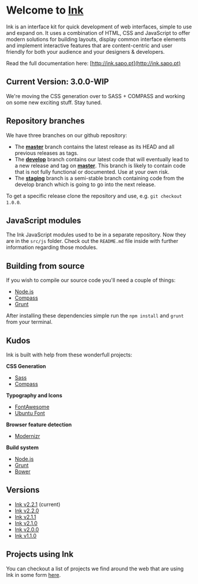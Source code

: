 # Welcome to [Ink](http://ink.sapo.pt)

Ink is an interface kit for quick development of web interfaces, simple to use and expand on. It uses a combination of HTML, CSS and JavaScript to offer modern solutions for building layouts, display common interface elements and implement interactive features that are content-centric and user friendly for both your audience and your designers & developers.

Read the full documentation here: [http://ink.sapo.pt](http://ink.sapo.pt)


## Current Version: 3.0.0-WIP

We're moving the CSS generation over to SASS + COMPASS and working on some new exciting stuff.
Stay tuned.

## Repository branches
    
We have three branches on our github repository:

+ The **[master](https://github.com/sapo/Ink/tree/master)** branch contains the latest release as its HEAD and all previous releases as tags.
+ The **[develop](https://github.com/sapo/Ink/tree/develop)** branch contains our latest code that will eventually lead to a new release and tag on **[master](https://github.com/sapo/Ink/tree/master)**. This branch is likely to contain code that is not fully functional or documented. Use at your own risk.
+ The **[staging](https://github.com/sapo/Ink/tree/staging)** branch is a semi-stable branch containing code from the develop branch which is going to go into the next release.

To get a specific release clone the repository and use, e.g. `git checkout 1.0.0`.

## JavaScript modules

The Ink JavaScript modules used to be in a separate repository. Now they are in the `src/js` folder. Check out the `README.md` file inside with further information regarding those modules.


## Building from source

If you wish to compile our source code you'll need a couple of things:

+ [Node.js](http://nodejs.org/)
+ [Compass](http://compass-style.org/install/)
+ [Grunt](http://gruntjs.com/getting-started)

After installing these dependencies simple run the `npm install` and `grunt` from your terminal.


## Kudos

Ink is built with help from these wonderfull projects:

**CSS Generation**
+ [Sass](http://sass-lang.com/)
+ [Compass](http://compass-style.org/)

**Typography and Icons**
+ [FontAwesome](http://fortawesome.github.io/Font-Awesome/)
+ [Ubuntu Font](http://font.ubuntu.com/)

**Browser feature detection**
+ [Modernizr](http://modernizr.com/)

**Build system**
+ [Node.js](http://nodejs.org/)
+ [Grunt](http://gruntjs.com/)
+ [Bower](http://bower.io/)

## Versions

+ [Ink v2.2.1](https://github.com/sapo/Ink/archive/2.2.1.zip) (current)
+ [Ink v2.2.0](https://github.com/sapo/Ink/archive/2.2.0.zip)
+ [Ink v2.1.1](https://github.com/sapo/Ink/archive/2.1.1.zip)
+ [Ink v2.1.0](https://github.com/sapo/Ink/archive/2.1.0.zip)
+ [Ink v2.0.0](https://github.com/sapo/Ink/archive/2.0.0.zip)
+ [Ink v1.1.0](https://github.com/sapo/Ink/archive/1.1.0.zip)

## Projects using Ink

You can checkout a list of projects we find around the web that are using Ink in some form [here](https://github.com/sapo/Ink/wiki/Projects-using-Ink).

